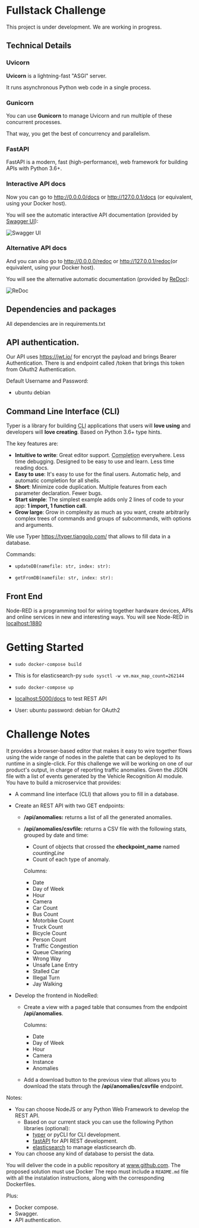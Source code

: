 # Fullstack Challenge
This project is under development. We are working in progress.

## Technical Details

### Uvicorn

**Uvicorn** is a lightning-fast "ASGI" server.

It runs asynchronous Python web code in a single process.

### Gunicorn

You can use **Gunicorn** to manage Uvicorn and run multiple of these concurrent processes.

That way, you get the best of concurrency and parallelism.

### FastAPI

FastAPI is a modern, fast (high-performance), web framework for building APIs with Python 3.6+.

### Interactive API docs

Now you can go to <a href="http://0.0.0.0/docs" target="_blank">http://0.0.0.0/docs</a> or <a href="http://127.0.0.1/docs" target="_blank">http://127.0.0.1/docs</a> (or equivalent, using your Docker host).

You will see the automatic interactive API documentation (provided by <a href="https://github.com/swagger-api/swagger-ui" target="_blank">Swagger UI</a>):

![Swagger UI](https://fastapi.tiangolo.com/img/index/index-01-swagger-ui-simple.png)

### Alternative API docs

And you can also go to <a href="http://0.0.0.0/redoc" target="_blank">http://0.0.0.0/redoc</a> or <a href="http://127.0.0.1/redoc" target="_blank">http://127.0.0.1/redoc</a>(or equivalent, using your Docker host).

You will see the alternative automatic documentation (provided by <a href="https://github.com/Rebilly/ReDoc" target="_blank">ReDoc</a>):

![ReDoc](https://fastapi.tiangolo.com/img/index/index-02-redoc-simple.png)

## Dependencies and packages

All dependencies are in requirements.txt

## API authentication.

Our API uses https://jwt.io/ for encrypt the payload and brings Bearer Authentication.
There is and endpoint called /token that brings this token from OAuth2 Authentication.

Default Username and Password:

- ubuntu debian

##  Command Line Interface (CLI) 

Typer is a library for building <abbr title="command line interface, programs executed from a terminal">CLI</abbr> applications that users will **love using** and developers will **love creating**. Based on Python 3.6+ type hints.

The key features are:

* **Intuitive to write**: Great editor support. <abbr title="also known as auto-complete, autocompletion, IntelliSense">Completion</abbr> everywhere. Less time debugging. Designed to be easy to use and learn. Less time reading docs.
* **Easy to use**: It's easy to use for the final users. Automatic help, and automatic completion for all shells.
* **Short**: Minimize code duplication. Multiple features from each parameter declaration. Fewer bugs.
* **Start simple**: The simplest example adds only 2 lines of code to your app: **1 import, 1 function call**.
* **Grow large**: Grow in complexity as much as you want, create arbitrarily complex trees of commands and groups of subcommands, with options and arguments.

We use Typer https://typer.tiangolo.com/ that allows to fill data in a database.

Commands:

- ``` updateDB(namefile: str, index: str): ``` 

- ``` getFromDB(namefile: str, index: str): ``` 

## Front End

Node-RED is a programming tool for wiring together hardware devices, APIs and online services in new and interesting ways.
You will see Node-RED in <a href="http://127.0.0.1:1880" target="_blank"> localhost:1880</a>

# Getting Started

- ``` sudo docker-compose build ``` 

- This is for elasticsearch-py ``` sudo sysctl -w vm.max_map_count=262144 ```
- ``` sudo docker-compose up ```
- <a href="http://0.0.0.0:5000/docs" target="_blank"> localhost:5000/docs</a> to test REST API
- User: ubuntu password: debian for OAuth2


# Challenge Notes
It provides a browser-based editor that makes it easy to wire together flows using the wide range of nodes in the palette that can be deployed to its runtime in a single-click.
For this challenge we will be working on one of our product's output, in charge of reporting traffic anomalies.
Given the JSON file with a list of events generated by the Vehicle Recognition AI module. You have to build a microservice that provides:

- A  command line interface (CLI) that allows you to fill in a database.
- Create an REST API with two GET endpoints:
  - **/api/anomalies:** returns a list of all the generated anomalies.
  - **/api/anomalies/csvfile:** returns a CSV file with the following stats, grouped by date and time:
    - Count of objects that crossed the **checkpoint_name** named *countingLine*
    - Count of each type of anomaly.

    Columns:
      - Date
      - Day of Week
      - Hour
      - Camera
      - Car Count
      - Bus Count
      - Motorbike Count
      - Truck Count
      - Bicycle Count
      - Person Count
      - Traffic Congestion
      - Queue Clearing
      - Wrong Way
      - Unsafe Lane Entry
      - Stalled Car
      - Illegal Turn
      - Jay Walking

- Develop the frontend in NodeRed:
  - Create a view with a paged table that consumes from the endpoint **/api/anomalies**.

    Columns: 
      - Date
      - Day of Week
      - Hour
      - Camera
      - Instance
      - Anomalies
  
  - Add a download button to the previous view that allows you to download the stats through the **/api/anomalies/csvfile** endpoint.

Notes:

- You can choose NodeJS or any Python Web Framework to develop the REST API.
  - Based on our current stack you can use the following Python libraries (optional):
    - [typer](https://typer.tiangolo.com/) or pyCLI for CLI development.
    - [fastAPI](https://fastapi.tiangolo.com/) for API REST development.
    - [elasticsearch](https://elasticsearch-py.readthedocs.io/en/master/) to manage elasticsearch db.
- You can choose any kind of database to persist the data.


You will deliver the code in a public repository at www.github.com.
The proposed solution must use Docker
The repo must include a `README.md` file with all the instalation instructions, along with the corresponding Dockerfiles.


Plus:

- Docker compose.
- Swagger.
- API authentication.
